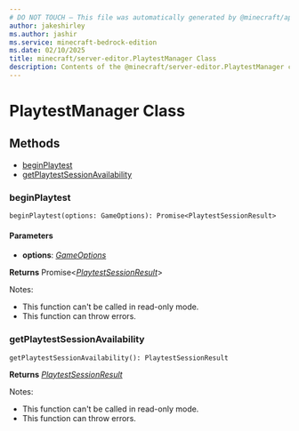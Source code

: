 ```yaml
---
# DO NOT TOUCH — This file was automatically generated by @minecraft/api-docs-generator, to report problems file an issue at https://github.com/Mojang/minecraft-scripting-libraries
author: jakeshirley
ms.author: jashir
ms.service: minecraft-bedrock-edition
ms.date: 02/10/2025
title: minecraft/server-editor.PlaytestManager Class
description: Contents of the @minecraft/server-editor.PlaytestManager class.
---
```

# PlaytestManager Class

## Methods
- [beginPlaytest](#beginplaytest)
- [getPlaytestSessionAvailability](#getplaytestsessionavailability)

### **beginPlaytest**
`
beginPlaytest(options: GameOptions): Promise<PlaytestSessionResult>
`

#### **Parameters**
- **options**: [*GameOptions*](GameOptions.md)

**Returns** Promise&lt;[*PlaytestSessionResult*](PlaytestSessionResult.md)&gt;
  
Notes:
- This function can't be called in read-only mode.
- This function can throw errors.

### **getPlaytestSessionAvailability**
`
getPlaytestSessionAvailability(): PlaytestSessionResult
`

**Returns** [*PlaytestSessionResult*](PlaytestSessionResult.md)
  
Notes:
- This function can't be called in read-only mode.
- This function can throw errors.

